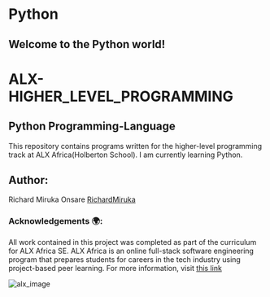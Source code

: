 
# Python
## Welcome to the Python world!

<h1>ALX-HIGHER_LEVEL_PROGRAMMING</h1>

<h2>Python Programming-Language</h2>

This repository contains programs written for the higher-level programming track at ALX Africa(Holberton School).
I am currently learning Python.

<h2>Author:</h2>

Richard Miruka Onsare [RichardMiruka](https://github.com/RichardMiruka)

<h3>Acknowledgements 🌍:</h3>

All work contained in this project was completed as part of the curriculum for ALX Africa SE. ALX Africa is an online full-stack software engineering program that prepares students for careers in the tech industry using project-based peer learning. For more information, visit [this link](https://www.alxafrica.com//)

![alx_image](https://s3.amazonaws.com/intranet-projects-files/holbertonschool-higher-level_programming+/231/48a9fdbd67c84a328a9df9ec8d93b9ac2458ac37721d7d53e51a27fb2bdc5263.jpg)
